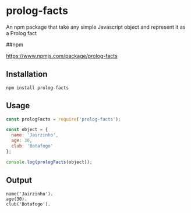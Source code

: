 # prolog-facts
An npm package that take any simple Javascript object and represent it as a Prolog fact

##npm

https://www.npmjs.com/package/prolog-facts

## Installation
```
npm install prolog-facts
```

## Usage

```javascript
const prologFacts = require('prolog-facts');

const object = {
  name: 'Jairzinho',
  age: 30,
  club: 'Botafogo'
};

console.log(prologFacts(object));
```

## Output

```
name('Jairzinho').
age(30).
club('Botafogo').
```
